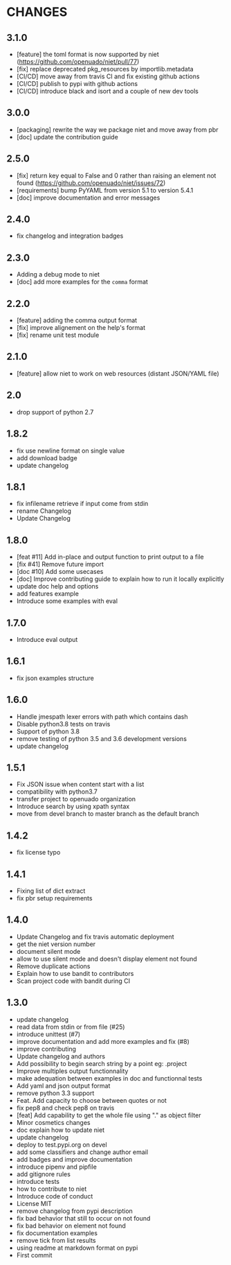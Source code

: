 CHANGES
=======

3.1.0
-----

* [feature] the toml format is now supported by niet (https://github.com/openuado/niet/pull/77)
* [fix] replace deprecated pkg_resources by importlib.metadata
* [CI/CD] move away from travis CI and fix existing github actions
* [CI/CD] publish to pypi with github actions
* [CI/CD] introduce black and isort and a couple of new dev tools

3.0.0
-----

* [packaging] rewrite the way we package niet and move away from pbr
* [doc] update the contribution guide

2.5.0
-----

* [fix] return key equal to False and 0 rather than raising an element not found (https://github.com/openuado/niet/issues/72)
* [requirements] bump PyYAML from version 5.1 to version 5.4.1
* [doc] improve documentation and error messages

2.4.0
-----

* fix changelog and integration badges

2.3.0
-----

* Adding a debug mode to niet
* [doc] add more examples for the `comma` format

2.2.0
-----

* [feature] adding the comma output format
* [fix] improve alignement on the help's format
* [fix] rename unit test module

2.1.0
-----

* [feature] allow niet to work on web resources (distant JSON/YAML file)

2.0
---

* drop support of python 2.7

1.8.2
-----

* fix use newline format on single value
* add download badge
* update changelog

1.8.1
-----

* fix infilename retrieve if input come from stdin
* rename Changelog
* Update Changelog

1.8.0
-----

* [feat #11] Add in-place and output function to print output to a file
* [fix #41] Remove future import
* [doc #10] Add some usecases
* [doc] Improve contributing guide to explain how to run it locally explicitly
* update doc help and options
* add features example
* Introduce some examples with eval

1.7.0
-----

* Introduce eval output

1.6.1
-----

* fix json examples structure

1.6.0
-----

* Handle jmespath lexer errors with path which contains dash
* Disable python3.8 tests on travis
* Support of python 3.8
* remove testing of python 3.5 and 3.6 development versions
* update changelog

1.5.1
-----

* Fix JSON issue when content start with a list
* compatibility with python3.7
* transfer project to openuado organization
* Introduce search by using xpath syntax
* move from devel branch to master branch as the default branch

1.4.2
-----

* fix license typo

1.4.1
-----

* Fixing list of dict extract
* fix pbr setup requirements

1.4.0
-----

* Update Changelog and fix travis automatic deployment
* get the niet version number
* document silent mode
* allow to use silent mode and doesn't display element not found
* Remove duplicate actions
* Explain how to use bandit to contributors
* Scan project code with bandit during CI

1.3.0
-----

* update changelog
* read data from stdin or from file (#25)
* introduce unittest (#7)
* improve documentation and add more examples and fix (#8)
* improve contributing
* Update changelog and authors
* Add possibility to begin search string by a point eg: .project
* Improve multiples output functionnality
* make adequation between examples in doc and functionnal tests
* Add yaml and json output format
* remove python 3.3 support
* Feat. Add capacity to choose between quotes or not
* fix pep8 and check pep8 on travis
* [feat] Add capability to get the whole file using "." as object filter
* Minor cosmetics changes
* doc explain how to update niet
* update changelog
* deploy to test.pypi.org on devel
* add some classifiers and change author email
* add badges and improve documentation
* introduce pipenv and pipfile
* add gitignore rules
* introduce tests
* how to contribute to niet
* Introduce code of conduct
* License MIT
* remove changelog from pypi description
* fix bad behavior that still to occur on not found
* fix bad behavior on element not found
* fix documentation examples
* remove tick from list results
* using readme at markdown format on pypi
* First commit
